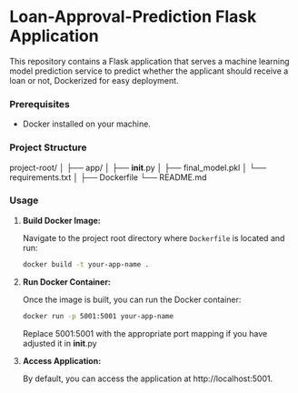 # Loan-Approval-Prediction Flask Application

This repository contains a Flask application that serves a machine learning model prediction service to predict whether the applicant should receive a loan or not, Dockerized for easy deployment.

### Prerequisites

- Docker installed on your machine.

### Project Structure
project-root/
│
├── app/
│ ├── __init__.py
│ ├── final_model.pkl
│ └── requirements.txt
│
├── Dockerfile
└── README.md


### Usage

1. **Build Docker Image:**

   Navigate to the project root directory where `Dockerfile` is located and run:

   ```bash
   docker build -t your-app-name .

2. **Run Docker Container:**
    
    Once the image is built, you can run the Docker container:

    ```bash
    docker run -p 5001:5001 your-app-name
    ```

    Replace 5001:5001 with the appropriate port mapping if you have adjusted it in __init__.py

3. **Access Application:**

    By default, you can access the application at http://localhost:5001.
